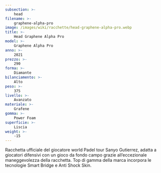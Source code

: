 ```yaml
---
subsection: >-
    head
filename: >-
    graphene-alpha-pro
image: /images/wiki/racchette/head-graphene-alpha-pro.webp
title: >-
    Head Graphene Alpha Pro
model: >-
    Graphene Alpha Pro
anno: >-
    2021
prezzo: >-
    290
forma: >-
    Diamante
bilanciamento: >-
    Alto
peso: >-
    375
livello: >-
    Avanzato
materiale: >-
    Grafene
gomma: >-
    Power Foam
superficie: >-
    Liscia
weight: >-
    -15
---
```

Racchetta ufficiale del giocatore world Padel tour Sanyo Gutierrez, adatta a giocatori difensivi con un gioco da fondo campo grazie all’eccezionale maneggevolezza della racchetta. Top di gamma della marca incorpora le tecnologie Smart Bridge e Anti Shock Skin.